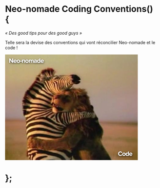 # Neo-nomade Coding Conventions() {

_« Des good tips pour des good guys »_

Telle sera la devise des conventions qui vont réconcilier Neo-nomade et le code !

![Neo-nomade and Code are in love](/img/Neo-nomadeAndCodeInLove.jpg)

# };
